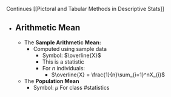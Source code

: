 Continues [[Pictoral and Tabular Methods in Descriptive Stats]]
- ## Arithmetic Mean
	- The **Sample Arithmetic Mean:**
		- Computed using sample data
			- Symbol: $\overline{X}$
			- This is a statistic
			- For $n$ individuals:
				- $\overline{X} = \frac{1}{n}\sum_{i=1}^nX_{i}$
	- The **Population Mean**
		- Symbol: $\mu$
For class #statistics 

